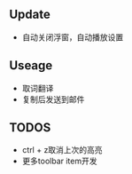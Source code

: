 ## Update
+ 自动关闭浮窗，自动播放设置

## Useage
+ 取词翻译
+ 复制后发送到邮件

## TODOS
+ ctrl + z取消上次的高亮
+ 更多toolbar item开发
